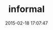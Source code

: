 ---
layout: post
title:  "informal"
repo:   "joshsusser/informal"
date:   2015-02-18 17:07:47
gemurl: https://github.com/joshsusser/informal
---